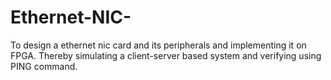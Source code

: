 # Ethernet-NIC-
To design a ethernet nic card and its peripherals and implementing it on FPGA. Thereby simulating a client-server based system and verifying using PING command.
